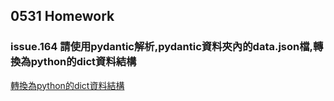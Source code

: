 ## 0531 Homework
### issue.164 請使用pydantic解析,pydantic資料夾內的data.json檔,轉換為python的dict資料結構

[轉換為python的dict資料結構](https://github.com/TedTian0502/Ted_window/blob/main/%E9%A1%9E%E5%88%A5/HW/issue164/pydantic.ipynb)